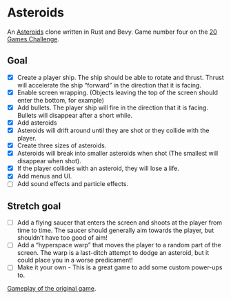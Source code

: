 # Asteroids

An [Asteroids](https://en.wikipedia.org/wiki/Asteroids_(video_game)) clone written in Rust and Bevy. Game number four on the [20 Games Challenge](https://20_games_challenge.gitlab.io/challenge/).

## Goal 
* [x] Create a player ship. The ship should be able to rotate and thrust. Thrust will accelerate the ship “forward” in the direction that it is facing.
* [x] Enable screen wrapping. (Objects leaving the top of the screen should enter the bottom, for example)
* [x] Add bullets. The player ship will fire in the direction that it is facing. Bullets will disappear after a short while.
* [x] Add asteroids
* [x] Asteroids will drift around until they are shot or they collide with the player. 
* [x] Create three sizes of asteroids.
* [x] Asteroids will break into smaller asteroids when shot (The smallest will disappear when shot).
* [x] If the player collides with an asteroid, they will lose a life.
* [x] Add menus and UI.
* [ ] Add sound effects and particle effects.

## Stretch goal
* [ ] Add a flying saucer that enters the screen and shoots at the player from time to time. The saucer should generally aim towards the player, but shouldn’t have too good of aim!
* [ ] Add a “hyperspace warp” that moves the player to a random part of the screen. The warp is a last-ditch attempt to dodge an asteroid, but it could place you in a worse predicament!
* [ ] Make it your own - This is a great game to add some custom power-ups to.

[Gameplay of the original game](https://www.youtube.com/watch?v=_TKiRvGfw3Q).
